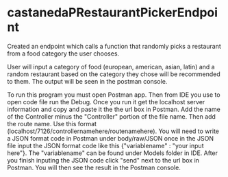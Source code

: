 # castanedaPRestaurantPickerEndpoint

Created an endpoint which calls a function that randomly picks a restaurant from a food category the user chooses.

User will input a category of food (european, american, asian, latin) and a random restaurant based on the category they chose will be recommended to them. The output will be seen in the postman console.


To run this program you must open Postman app. Then from IDE you use to open code file run the Debug. Once you run it get the localhost server information and copy and paste it the the url box in Postman. Add the name of the Controller minus the "Controller" portion of the file name. Then add the route name. Use this format (localhost/7126/controllernamehere/routenamehere). You will need to write a JSON format code in Postman under body/raw/JSON once in the JSON file input the JSON format code like this {"variablename" : "your input here"}. The "variablename" can be found under Models folder in IDE. After you finish inputing the JSON code click "send" next to the url box in Postman. You will then see the result in the Postman console.
